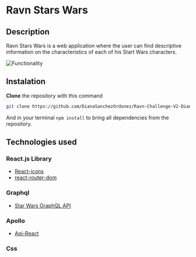 # Ravn Stars Wars

## Description

Ravn Stars Wars is a web application where the user can find descriptive <br> information on the characteristics of each of his Start Wars characters.

![Functionality](/ravn_challenge.gif)

## Instalation

**Clone** the repository with this command

```bash
git clone https://github.com/DianaSanchezOrdonez/Ravn-Challenge-V2-DianaSanchezO.git
```

And in your terminal ```npm install``` 
to bring all dependencies from the repository.

## Technologies used

### React.js Library

* [React-icons](https://react-icons.github.io/react-icons/)
* [react-router-dom](https://www.npmjs.com/package/react-router-dom)

### Graphql
* [Star Wars GraphQL API](https://swapi-graphql.netlify.app/.netlify/functions/index)

### Apollo
* [Api-React](https://www.apollographql.com/docs/react/api/react/hooks/)

### Css